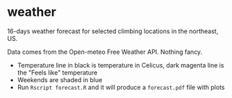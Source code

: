 # weather

16-days weather forecast for selected climbing locations in the northeast, US.

Data comes from the Open-meteo Free Weather API. Nothing fancy.

- Temperature line in black is temperature in Celicus, dark magenta line is the "Feels like" temperature
- Weekends are shaded in blue
- Run `Rscript forecast.R` and it will produce a `forecast.pdf` file with plots